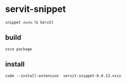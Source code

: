 # servit-snippet 

    snippet สำหรับ ใช้ ServIt 

## build
    vsce package
## install
    code --install-extension  servit-snippet-0.0.13.vsix 
    